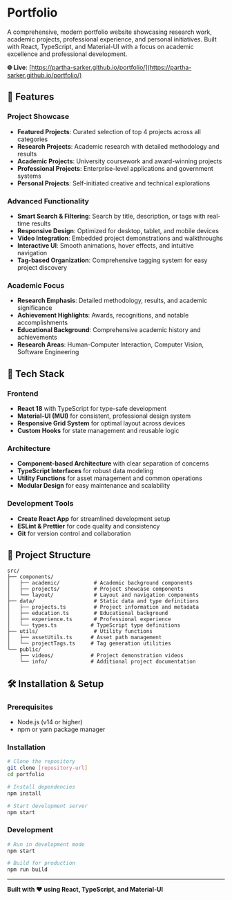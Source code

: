 # Portfolio

A comprehensive, modern portfolio website showcasing research work, academic projects, professional experience, and personal initiatives. Built with React, TypeScript, and Material-UI with a focus on academic excellence and professional development.

**🌐 Live**: [https://partha-sarker.github.io/portfolio/](https://partha-sarker.github.io/portfolio/)

## 🌟 Features

### Project Showcase
- **Featured Projects**: Curated selection of top 4 projects across all categories
- **Research Projects**: Academic research with detailed methodology and results
- **Academic Projects**: University coursework and award-winning projects
- **Professional Projects**: Enterprise-level applications and government systems
- **Personal Projects**: Self-initiated creative and technical explorations

### Advanced Functionality
- **Smart Search & Filtering**: Search by title, description, or tags with real-time results
- **Responsive Design**: Optimized for desktop, tablet, and mobile devices
- **Video Integration**: Embedded project demonstrations and walkthroughs
- **Interactive UI**: Smooth animations, hover effects, and intuitive navigation
- **Tag-based Organization**: Comprehensive tagging system for easy project discovery

### Academic Focus
- **Research Emphasis**: Detailed methodology, results, and academic significance
- **Achievement Highlights**: Awards, recognitions, and notable accomplishments
- **Educational Background**: Comprehensive academic history and achievements
- **Research Areas**: Human-Computer Interaction, Computer Vision, Software Engineering

## 🚀 Tech Stack

### Frontend
- **React 18** with TypeScript for type-safe development
- **Material-UI (MUI)** for consistent, professional design system
- **Responsive Grid System** for optimal layout across devices
- **Custom Hooks** for state management and reusable logic

### Architecture
- **Component-based Architecture** with clear separation of concerns
- **TypeScript Interfaces** for robust data modeling
- **Utility Functions** for asset management and common operations
- **Modular Design** for easy maintenance and scalability

### Development Tools
- **Create React App** for streamlined development setup
- **ESLint & Prettier** for code quality and consistency
- **Git** for version control and collaboration

## 📁 Project Structure

```
src/
├── components/
│   ├── academic/           # Academic background components
│   ├── projects/           # Project showcase components
│   └── layout/             # Layout and navigation components
├── data/                   # Static data and type definitions
│   ├── projects.ts         # Project information and metadata
│   ├── education.ts        # Educational background
│   ├── experience.ts       # Professional experience
│   └── types.ts           # TypeScript type definitions
├── utils/                  # Utility functions
│   ├── assetUtils.ts      # Asset path management
│   └── projectTags.ts     # Tag generation utilities
└── public/
    ├── videos/            # Project demonstration videos
    └── info/              # Additional project documentation
```

## 🛠️ Installation & Setup

### Prerequisites
- Node.js (v14 or higher)
- npm or yarn package manager

### Installation
```bash
# Clone the repository
git clone [repository-url]
cd portfolio

# Install dependencies
npm install

# Start development server
npm start
```

### Development
```bash
# Run in development mode
npm start

# Build for production
npm run build
```

---

**Built with ❤️ using React, TypeScript, and Material-UI**